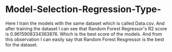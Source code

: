 # Model-Selection-Regression-Type-
Here I train the models with the same dataset which is called Data.csv. And after training the dataset I can see that Random Forest Regressor's R2 score is 0.9615908334363876. Which is the best score of the models. And from this observation I can easily say that Random Forest Resgressor is the best for the dataset.
